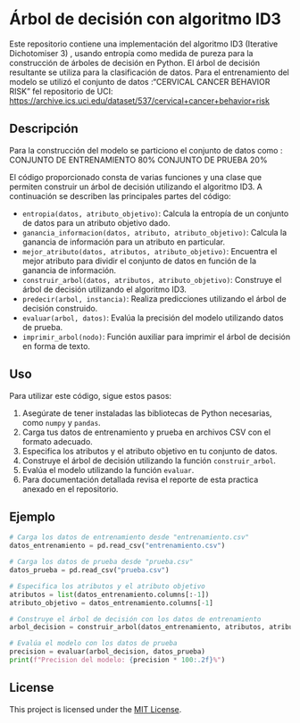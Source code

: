 # Árbol de decisión con algoritmo ID3

Este repositorio contiene una implementación del algoritmo ID3 (Iterative Dichotomiser 3) , usando entropía como medida de pureza para la construcción de árboles de decisión en Python. 
El árbol de decisión resultante se utiliza para la clasificación de datos.
Para el entrenamiento del modelo se utilizó el conjunto de datos :“CERVICAL CANCER BEHAVIOR RISK” fel repositorio de UCI: https://archive.ics.uci.edu/dataset/537/cervical+cancer+behavior+risk


## Descripción

Para la construcción del modelo se particiono el conjunto de datos como : 
  CONJUNTO DE ENTRENAMIENTO 80% 
  CONJUNTO DE PRUEBA 20%

El código proporcionado consta de varias funciones y una clase que permiten construir un árbol de decisión utilizando el algoritmo ID3. A continuación se describen las principales partes del código:

- `entropia(datos, atributo_objetivo)`: Calcula la entropía de un conjunto de datos para un atributo objetivo dado.
- `ganancia_informacion(datos, atributo, atributo_objetivo)`: Calcula la ganancia de información para un atributo en particular.
- `mejor_atributo(datos, atributos, atributo_objetivo)`: Encuentra el mejor atributo para dividir el conjunto de datos en función de la ganancia de información.
- `construir_arbol(datos, atributos, atributo_objetivo)`: Construye el árbol de decisión utilizando el algoritmo ID3.
- `predecir(arbol, instancia)`: Realiza predicciones utilizando el árbol de decisión construido.
- `evaluar(arbol, datos)`: Evalúa la precisión del modelo utilizando datos de prueba.
- `imprimir_arbol(nodo)`: Función auxiliar para imprimir el árbol de decisión en forma de texto.

## Uso

Para utilizar este código, sigue estos pasos:

1. Asegúrate de tener instaladas las bibliotecas de Python necesarias, como `numpy` y `pandas`.
2. Carga tus datos de entrenamiento y prueba en archivos CSV con el formato adecuado.
3. Especifica los atributos y el atributo objetivo en tu conjunto de datos.
4. Construye el árbol de decisión utilizando la función `construir_arbol`.
5. Evalúa el modelo utilizando la función `evaluar`.
6. Para documentación detallada revisa el reporte de esta practica anexado en el repositorio.

## Ejemplo

```python
# Carga los datos de entrenamiento desde "entrenamiento.csv"
datos_entrenamiento = pd.read_csv("entrenamiento.csv")

# Carga los datos de prueba desde "prueba.csv"
datos_prueba = pd.read_csv("prueba.csv")

# Especifica los atributos y el atributo objetivo
atributos = list(datos_entrenamiento.columns[:-1])
atributo_objetivo = datos_entrenamiento.columns[-1]

# Construye el árbol de decisión con los datos de entrenamiento
arbol_decision = construir_arbol(datos_entrenamiento, atributos, atributo_objetivo)

# Evalúa el modelo con los datos de prueba
precision = evaluar(arbol_decision, datos_prueba)
print(f"Precision del modelo: {precision * 100:.2f}%") 
```
## License
This project is licensed under the [MIT License](https://opensource.org/licenses/MIT).
